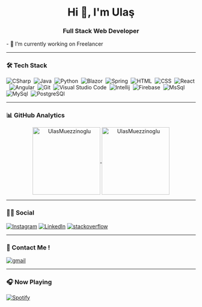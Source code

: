 <h1 align="center">Hi 👋, I'm Ulaş</h1>
<h3 align="center">Full Stack Web Developer</h3>
- 🔭 I’m currently working on Freelancer

<hr class="dotted">

### 🛠 Tech Stack
![CSharp](https://img.shields.io/badge/-Csharp-05122A?style=for-the-badge&logo=csharp)&nbsp;
![Java](https://img.shields.io/badge/-Java-05122A?style=for-the-badge&logo=java&logoColor=E06C00)&nbsp;
![Python](https://img.shields.io/badge/-Python-05122A?style=for-the-badge&logo=python&logoColor=F7CB3F)&nbsp;
![Blazor](https://img.shields.io/badge/Blazor-05122A?style=for-the-badge&logo=blazor)&nbsp;
![Spring](https://img.shields.io/badge/Spring-05122A?style=for-the-badge&logo=spring&logoColor=72AC41)&nbsp;
![HTML](https://img.shields.io/badge/-HTML-05122A?style=for-the-badge&logo=HTML5&logoColor=E34F26)&nbsp;
![CSS](https://img.shields.io/badge/-CSS-05122A?style=for-the-badge&logo=CSS3&logoColor=239120)&nbsp;
![React](https://img.shields.io/badge/-React-05122A?style=for-the-badge&logo=react)&nbsp;
![Angular](https://img.shields.io/badge/-Angular-05122A?style=for-the-badge&logo=angular&logoColor=BD002E)&nbsp;
![Git](https://img.shields.io/badge/-Git-05122A?style=for-the-badge&logo=git)&nbsp;
![Visual Studio Code](https://img.shields.io/badge/-Visual%20Studio%20Code-05122A?style=for-the-badge&logo=visual-studio-code&logoColor=007ACC)&nbsp;
![Intellij](https://img.shields.io/badge/-Intellij-05122A?style=for-the-badge&logo=intellij-idea&logoColor=CF3B72)&nbsp;
![Firebase](https://img.shields.io/badge/firebase-05122A?style=for-the-badge&logo=firebase&logoColor=yellow)&nbsp;
![MsSql](https://img.shields.io/badge/Ms%20Sql-05122A?style=for-the-badge&logo=microsoft-sql-server)&nbsp;
![MySql](https://img.shields.io/badge/Mysql-05122A?style=for-the-badge&logo=mysql)&nbsp;
![PostgreSQl](https://img.shields.io/badge/Postgre%20Sql-05122A?style=for-the-badge&logo=postgresql)&nbsp;


<hr class="dotted">

### 📊 GitHub Analytics  
<p align="center">
<a href="https://github.com/UlasMuezzinoglu">
  <img height="180em" align="center" src="https://github-readme-stats.vercel.app/api?username=UlasMuezzinoglu&show_icons=true&locale=en&theme=algolia&include_all_commits=true&count_private=true" alt="UlasMuezzinoglu"/>
  <img height="180em" align="center" src="https://github-readme-stats.vercel.app/api/top-langs?username=UlasMuezzinoglu&show_icons=true&locale=en&layout=compact&langs_count=8&theme=algolia" alt="UlasMuezzinoglu"/>
</a>
</p>

<hr class="dotted">

### 🤝🏻 Social


<a href="https://instagram.com/he.justulas" target="blank"><img align="center" src="https://img.shields.io/badge/Instagram-12100E?style=for-the-badge&logo=instagram" alt="Instagram" /></a>
 <a href="https://linkedin.com/in/ulasmuezzinoglu/" target="blank"><img align="center" src="https://img.shields.io/badge/LinkedIn-0077B5?style=for-the-badge&logo=linkedin&logoColor=white" alt="LinkedIn" /></a>
<a href="https://stackoverflow.com/users/16507028/" target="blank"><img align="center" src="https://img.shields.io/badge/Stack_Overflow-FE7A16?style=for-the-badge&logo=stack-overflow&logoColor=white" alt="stackoverflow" /></a>


<hr class="dotted">

### 📩 Contact Me ! 

<a href="mailto:martulas5252@gmail.com" target="blank"><img align="center" src="https://img.shields.io/badge/Gmail-D14836?style=for-the-badge&logo=gmail&logoColor=white" alt="gmail" /></a>

<hr class="dotted">

### 🎧 Now Playing

 [![Spotify](https://now-playing-codestackr.vercel.app/api/spotify-playing)](https://open.spotify.com/user/q1dfkncnpt83wuowh240q37np)


